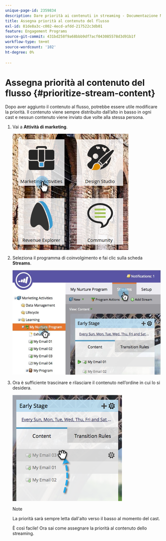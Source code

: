```yaml
---
unique-page-id: 2359834
description: Dare priorità ai contenuti in streaming - Documentazione Marketo - Documentazione del prodotto
title: Assegna priorità al contenuto del flusso
exl-id: 81de8a3c-c002-4ecd-afdd-217522c3db01
feature: Engagement Programs
source-git-commit: 431bd258f9a68bbb9df7acf043085578d3d91b1f
workflow-type: tm+mt
source-wordcount: '102'
ht-degree: 0%

---
```


# Assegna priorità al contenuto del flusso {#prioritize-stream-content}

Dopo aver aggiunto il contenuto al flusso, potrebbe essere utile modificare la priorità. Il contenuto viene sempre distribuito dall’alto in basso in ogni cast e nessun contenuto viene inviato due volte alla stessa persona.

1. Vai a **Attività di marketing**.

   ![](assets/ma.png)

1. Seleziona il programma di coinvolgimento e fai clic sulla scheda **Streams**.

   ![](assets/cloneasteam-1.jpg)

1. Ora è sufficiente trascinare e rilasciare il contenuto nell’ordine in cui lo si desidera.

   ![](assets/image2014-9-15-17-3a5-3a45.png)

   >[!NOTE]
   >
   >La priorità sarà sempre letta dall&#39;alto verso il basso al momento del cast.

   È così facile! Ora sai come assegnare la priorità al contenuto dello streaming.
